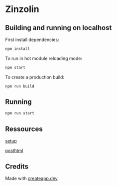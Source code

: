 # Zinzolin

## Building and running on localhost

First install dependencies:

```sh
npm install
```

To run in hot module reloading mode:

```sh
npm start
```

To create a production build:

```sh
npm run build
```

## Running

```sh
npm run start
```

## Ressources
[setup](https://medium.com/@nitinj/quickly-start-a-hot-reloaded-web-project-with-parceljs-52e4d3afb404)

[posthtml](https://github.com/posthtml/posthtml)


## Credits

Made with [createapp.dev](https://createapp.dev/)

